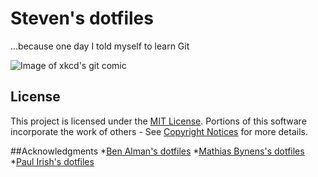 # Steven's dotfiles
…because one day I told myself to learn Git

![Image of xkcd's git comic](http://imgs.xkcd.com/comics/git.png)

## License
This project is licensed under the [MIT License](LICENSE.md). Portions of this software incorporate the work of others - See [Copyright Notices](/docs/copyright-notices.md) for more details.

##Acknowledgments
*[Ben Alman's dotfiles](https://github.com/cowboy/dotfiles)
*[Mathias Bynens's dotfiles](https://github.com/mathiasbynens/dotfiles)
*[Paul Irish's dotfiles](https://github.com/paulirish/dotfiles)
